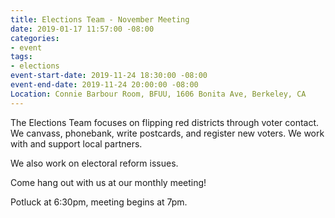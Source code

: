 ```yaml
---
title: Elections Team - November Meeting
date: 2019-01-17 11:57:00 -08:00
categories:
- event
tags:
- elections
event-start-date: 2019-11-24 18:30:00 -08:00
event-end-date: 2019-11-24 20:00:00 -08:00
Location: Connie Barbour Room, BFUU, 1606 Bonita Ave, Berkeley, CA
---
```


The Elections Team focuses on flipping red districts through voter contact. We canvass, phonebank, write postcards, and register new voters. We work with and support local partners.

We also work on electoral reform issues.

Come hang out with us at our monthly meeting!

Potluck at 6:30pm, meeting begins at 7pm.